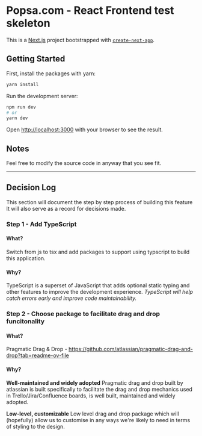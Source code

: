 # Popsa.com - React Frontend test skeleton

This is a [Next.js](https://nextjs.org/) project bootstrapped with [`create-next-app`](https://github.com/vercel/next.js/tree/canary/packages/create-next-app).

## Getting Started

First, install the packages with yarn:

```bash
yarn install
```

Run the development server:

```bash
npm run dev
# or
yarn dev
```

Open [http://localhost:3000](http://localhost:3000) with your browser to see the result.

## Notes

Feel free to modify the source code in anyway that you see fit.

---

## Decision Log

This section will document the step by step process of building this feature It will also serve as a record for decisions made.

### Step 1 - Add TypeScript

#### What?

Switch from js to tsx and add packages to support using typscript to build this application.

#### Why?

TypeScript is a superset of JavaScript that adds optional static typing and other features to improve the development experience. _TypeScript will help catch errors early and improve code maintainability._

### Step 2 - Choose package to facilitate drag and drop funcitonality

#### What?

Pragmatic Drag & Drop - <https://github.com/atlassian/pragmatic-drag-and-drop?tab=readme-ov-file>

#### Why?

**Well-maintained and widely adopted**
Pragmatic drag and drop built by atlassian is built specifically to facilitate the drag and drop mechanics used in Trello/Jira/Confluence boards, is well built, maintained and widely adopted.

**Low-level, customizable**
Low level drag and drop package which will (hopefully) allow us to customise in any ways we're likely to need in terms of styling to the design.
